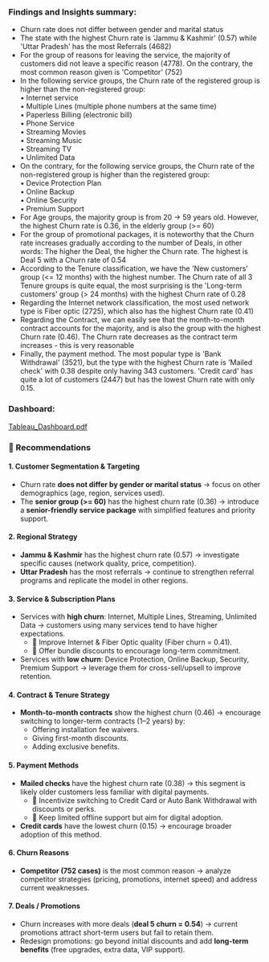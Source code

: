 ### Findings and Insights summary: <br>
- Churn rate does not differ between gender and marital status <br>
- The state with the highest Churn rate is 'Jammu & Kashmir' (0.57) while 'Uttar Pradesh' has the most Referrals (4682) <br>
- For the group of reasons for leaving the service, the majority of customers did not leave a specific reason (4778). On the contrary, the most common reason given is 'Competitor' (752) <br>
- In the following service groups, the Churn rate of the registered group is higher than the non-registered group:<br>
  •	Internet service <br>
  •	Multiple Lines (multiple phone numbers at the same time)<br>
  •	Paperless Billing (electronic bill)<br>
  •	Phone Service<br>
  •	Streaming Movies <br>
  •	Streaming Music<br>
  •	Streaming TV<br>
  •	Unlimited Data<br>
- On the contrary, for the following service groups, the Churn rate of the non-registered group is higher than the registered group:<br>
  •	Device Protection Plan<br>
  •	Online Backup<br>
  •	Online Security<br>
  •	Premium Support<br>
- For Age groups, the majority group is from 20 -> 59 years old. However, the highest Churn rate is 0.36, in the elderly group (>= 60)<br>
- For the group of promotional packages, it is noteworthy that the Churn rate increases gradually according to the number of Deals, in other words: The higher the Deal, the higher the Churn rate. The highest is Deal 5 with a Churn rate of 0.54<br>
- According to the Tenure classification, we have the 'New customers' group (<= 12 months) with the highest number. The Churn rate of all 3 Tenure groups is quite equal, the most surprising is the 'Long-term customers' group (> 24 months) with the highest Churn rate of 0.28<br>
- Regarding the Internet network classification, the most used network type is Fiber optic (2725), which also has the highest Churn rate (0.41)<br>
- Regarding the Contract, we can easily see that the month-to-month contract accounts for the majority, and is also the group with the highest Churn rate (0.46). The Churn rate decreases as the contract term increases - this is very reasonable<br>
- Finally, the payment method. The most popular type is 'Bank Withdrawal' (3521), but the type with the highest Churn rate is 'Mailed check' with 0.38 despite only having 343 customers. 'Credit card' has quite a lot of customers (2447) but has the lowest Churn rate with only 0.15.


### Dashboard: <br>
[Tableau_Dashboard.pdf](https://github.com/user-attachments/files/22224064/Tableau_Dashboard.pdf)
### 📌 Recommendations

#### 1. Customer Segmentation & Targeting
- Churn rate **does not differ by gender or marital status** → focus on other demographics (age, region, services used).  
- The **senior group (>= 60)** has the highest churn rate (0.36) → introduce a **senior-friendly service package** with simplified features and priority support.

#### 2. Regional Strategy
- **Jammu & Kashmir** has the highest churn rate (0.57) → investigate specific causes (network quality, price, competition).  
- **Uttar Pradesh** has the most referrals → continue to strengthen referral programs and replicate the model in other regions.

#### 3. Service & Subscription Plans
- Services with **high churn**: Internet, Multiple Lines, Streaming, Unlimited Data → customers using many services tend to have higher expectations.  
  - 🔹 Improve Internet & Fiber Optic quality (Fiber churn = 0.41).  
  - 🔹 Offer bundle discounts to encourage long-term commitment.  
- Services with **low churn**: Device Protection, Online Backup, Security, Premium Support → leverage them for cross-sell/upsell to improve retention.

#### 4. Contract & Tenure Strategy
- **Month-to-month contracts** show the highest churn (0.46) → encourage switching to longer-term contracts (1–2 years) by:  
  - Offering installation fee waivers.  
  - Giving first-month discounts.  
  - Adding exclusive benefits.

#### 5. Payment Methods
- **Mailed checks** have the highest churn rate (0.38) → this segment is likely older customers less familiar with digital payments.  
  - 🔹 Incentivize switching to Credit Card or Auto Bank Withdrawal with discounts or perks.  
  - 🔹 Keep limited offline support but aim for digital adoption.  
- **Credit cards** have the lowest churn (0.15) → encourage broader adoption of this method.

#### 6. Churn Reasons
- **Competitor (752 cases)** is the most common reason → analyze competitor strategies (pricing, promotions, internet speed) and address current weaknesses.

#### 7. Deals / Promotions
- Churn increases with more deals (**deal 5 churn = 0.54**) → current promotions attract short-term users but fail to retain them.  
- Redesign promotions: go beyond initial discounts and add **long-term benefits** (free upgrades, extra data, VIP support).

